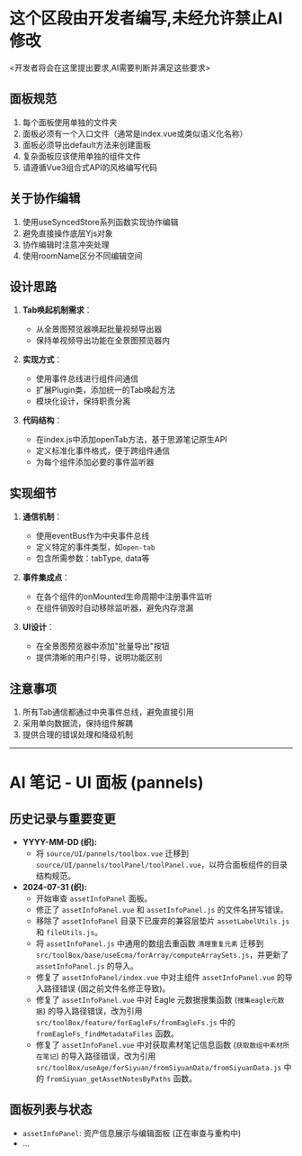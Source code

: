 # 这个区段由开发者编写,未经允许禁止AI修改
<开发者将会在这里提出要求,AI需要判断并满足这些要求>

## 面板规范

1. 每个面板使用单独的文件夹
2. 面板必须有一个入口文件（通常是index.vue或类似语义化名称）
3. 面板必须导出default方法来创建面板
4. 复杂面板应该使用单独的组件文件
5. 请遵循Vue3组合式API的风格编写代码

## 关于协作编辑

1. 使用useSyncedStore系列函数实现协作编辑
2. 避免直接操作底层Yjs对象
3. 协作编辑时注意冲突处理
4. 使用roomName区分不同编辑空间

## 设计思路

1. **Tab唤起机制需求**：
   - 从全景图预览器唤起批量视频导出器
   - 保持单视频导出功能在全景图预览器内

2. **实现方式**：
   - 使用事件总线进行组件间通信
   - 扩展Plugin类，添加统一的Tab唤起方法
   - 模块化设计，保持职责分离

3. **代码结构**：
   - 在index.js中添加openTab方法，基于思源笔记原生API
   - 定义标准化事件格式，便于跨组件通信
   - 为每个组件添加必要的事件监听器

## 实现细节

1. **通信机制**：
   - 使用eventBus作为中央事件总线
   - 定义特定的事件类型，如`open-tab`
   - 包含所需参数：tabType, data等

2. **事件集成点**：
   - 在各个组件的onMounted生命周期中注册事件监听
   - 在组件销毁时自动移除监听器，避免内存泄漏

3. **UI设计**：
   - 在全景图预览器中添加"批量导出"按钮
   - 提供清晰的用户引导，说明功能区别

## 注意事项

1. 所有Tab通信都通过中央事件总线，避免直接引用
2. 采用单向数据流，保持组件解耦
3. 提供合理的错误处理和降级机制

---

# AI 笔记 - UI 面板 (pannels)

## 历史记录与重要变更

*   **YYYY-MM-DD (织):**
    *   将 `source/UI/pannels/toolbox.vue` 迁移到 `source/UI/pannels/toolPanel/toolPanel.vue`，以符合面板组件的目录结构规范。
*   **2024-07-31 (织):**
    *   开始审查 `assetInfoPanel` 面板。
    *   修正了 `assetInfoPanel.vue` 和 `assetInfoPanel.js` 的文件名拼写错误。
    *   移除了 `assetInfoPanel` 目录下已废弃的兼容层垫片 `assetLabelUtils.js` 和 `fileUtils.js`。
    *   将 `assetInfoPanel.js` 中通用的数组去重函数 `清理重复元素` 迁移到 `src/toolBox/base/useEcma/forArray/computeArraySets.js`，并更新了 `assetInfoPanel.js` 的导入。
    *   修复了 `assetInfoPanel/index.vue` 中对主组件 `assetInfoPanel.vue` 的导入路径错误 (因之前文件名修正导致)。
    *   修复了 `assetInfoPanel.vue` 中对 Eagle 元数据搜集函数 (`搜集eagle元数据`) 的导入路径错误，改为引用 `src/toolBox/feature/forEagleFs/fromEagleFs.js` 中的 `fromEagleFs_findMetadataFiles` 函数。
    *   修复了 `assetInfoPanel.vue` 中对获取素材笔记信息函数 (`获取数组中素材所在笔记`) 的导入路径错误，改为引用 `src/toolBox/useAge/forSiyuan/fromSiyuanData/fromSiyuanData.js` 中的 `fromSiyuan_getAssetNotesByPaths` 函数。

## 面板列表与状态

*   `assetInfoPanel`: 资产信息展示与编辑面板 (正在审查与重构中)
*   ... 